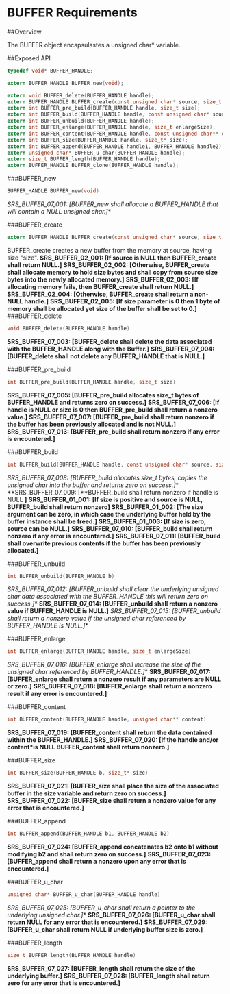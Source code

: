 BUFFER Requirements
================

##Overview

The BUFFER object encapsulastes a unsigned char* variable.

##Exposed API
```c
typedef void* BUFFER_HANDLE;

extern BUFFER_HANDLE BUFFER_new(void);

extern void BUFFER_delete(BUFFER_HANDLE handle);
extern BUFFER_HANDLE BUFFER_create(const unsigned char* source, size_t size);
extern int BUFFER_pre_build(BUFFER_HANDLE handle, size_t size);
extern int BUFFER_build(BUFFER_HANDLE handle, const unsigned char* source, size_t size);
extern int BUFFER_unbuild(BUFFER_HANDLE handle);
extern int BUFFER_enlarge(BUFFER_HANDLE handle, size_t enlargeSize);
extern int BUFFER_content(BUFFER_HANDLE handle, const unsigned char** content);
extern int BUFFER_size(BUFFER_HANDLE handle, size_t* size);
extern int BUFFER_append(BUFFER_HANDLE handle1, BUFFER_HANDLE handle2);
extern unsigned char* BUFFER_u_char(BUFFER_HANDLE handle);
extern size_t BUFFER_length(BUFFER_HANDLE handle);
extern BUFFER_HANDLE BUFFER_clone(BUFFER_HANDLE handle);
```

###BUFFER_new
```c
BUFFER_HANDLE BUFFER_new(void)
```

**SRS_BUFFER_07_001: [**BUFFER_new shall allocate a BUFFER_HANDLE that will contain a NULL unsigned char*.**]**
 
###BUFFER_create
```c
extern BUFFER_HANDLE BUFFER_create(const unsigned char* source, size_t size);
```

BUFFER_create creates a new buffer from the memory at source, having size "size".
**SRS_BUFFER_02_001: [**If source is NULL then BUFFER_create shall return NULL.**]** 
**SRS_BUFFER_02_002: [**Otherwise, BUFFER_create shall allocate memory to hold size bytes and shall copy from source size bytes into the newly allocated memory.**]**
**SRS_BUFFER_02_003: [**If allocating memory fails, then BUFFER_create shall return NULL.**]** 
**SRS_BUFFER_02_004: [**Otherwise, BUFFER_create shall return a non-NULL handle.**]**
**SRS_BUFFER_02_005: [**If size parameter is 0 then 1 byte of memory shall be allocated yet size of the buffer shall be set to 0.**]**
###BUFFER_delete
```c
void BUFFER_delete(BUFFER_HANDLE handle)
```

**SRS_BUFFER_07_003: [**BUFFER_delete shall delete the data associated with the BUFFER_HANDLE along with the Buffer.**]** 
**SRS_BUFFER_07_004: [**BUFFER_delete shall not delete any BUFFER_HANDLE that is NULL.**]**

###BUFFER_pre_build
```c 
int BUFFER_pre_build(BUFFER_HANDLE handle, size_t size)
```

**SRS_BUFFER_07_005: [**BUFFER_pre_build allocates size_t bytes of BUFFER_HANDLE and returns zero on success.**]** 
**SRS_BUFFER_07_006: [**If handle is NULL or size is 0 then BUFFER_pre_build shall return a nonzero value.**]** 
**SRS_BUFFER_07_007: [**BUFFER_pre_build shall return nonzero if the buffer has been previously allocated and is not NULL.**]** 
**SRS_BUFFER_07_013: [**BUFFER_pre_build shall return nonzero if any error is encountered.**]**

###BUFFER_build
```c 
int BUFFER_build(BUFFER_HANDLE handle, const unsigned char* source, size_t size)
```

**SRS_BUFFER_07_008: [**BUFFER_build allocates size_t bytes, copies the unsigned char* into the buffer and returns zero on success.**]** 
**SRS_BUFFER_07_009: [**BUFFER_build shall return nonzero if handle is NULL **]**
**SRS_BUFFER_01_001: [**If size is positive and source is NULL, BUFFER_build shall return nonzero**]**
**SRS_BUFFER_01_002: [**The size argument can be zero, in which case the underlying buffer held by the buffer instance shall be freed.**]**
**SRS_BUFFER_01_003: [**If size is zero, source can be NULL.**]** 
**SRS_BUFFER_07_010: [**BUFFER_build shall return nonzero if any error is encountered.**]** 
**SRS_BUFFER_07_011: [**BUFFER_build shall overwrite previous contents if the buffer has been previously allocated.**]**

###BUFFER_unbuild
```c
int BUFFER_unbuild(BUFFER_HANDLE b)
```
**SRS_BUFFER_07_012: [**BUFFER_unbuild shall clear the underlying unsigned char* data associated with the BUFFER_HANDLE this will return zero on success.**]** 
**SRS_BUFFER_07_014: [**BUFFER_unbuild shall return a nonzero value if BUFFER_HANDLE is NULL.**]** 
**SRS_BUFFER_07_015: [**BUFFER_unbuild shall return a nonzero value if the unsigned char* referenced by BUFFER_HANDLE is NULL.**]**

###BUFFER_enlarge
```c
int BUFFER_enlarge(BUFFER_HANDLE handle, size_t enlargeSize)
```

**SRS_BUFFER_07_016: [**BUFFER_enlarge shall increase the size of the unsigned char* referenced by BUFFER_HANDLE.**]** 
**SRS_BUFFER_07_017: [**BUFFER_enlarge shall return a nonzero result if any parameters are NULL or zero.**]** 
**SRS_BUFFER_07_018: [**BUFFER_enlarge shall return a nonzero result if any error is encountered.**]**
 
###BUFFER_content
```c
int BUFFER_content(BUFFER_HANDLE handle, unsigned char** content)
```

**SRS_BUFFER_07_019: [**BUFFER_content shall return the data contained within the BUFFER_HANDLE.**]** 
**SRS_BUFFER_07_020: [**If the handle and/or content*is NULL BUFFER_content shall return nonzero.**]**
 
###BUFFER_size
```c
int BUFFER_size(BUFFER_HANDLE b, size_t* size)
```

**SRS_BUFFER_07_021: [**BUFFER_size shall place the size of the associated buffer in the size variable and return zero on success.**]** 
**SRS_BUFFER_07_022: [**BUFFER_size shall return a nonzero value for any error that is encountered.**]**
 
###BUFFER_append
```c
int BUFFER_append(BUFFER_HANDLE b1, BUFFER_HANDLE b2)
```

**SRS_BUFFER_07_024: [**BUFFER_append concatenates b2 onto b1 without modifying b2 and shall return zero on success.**]** 
**SRS_BUFFER_07_023: [**BUFFER_append shall return a nonzero upon any error that is encountered.**]**
 
###BUFFER_u_char
```c
unsigned char* BUFFER_u_char(BUFFER_HANDLE handle)
```

**SRS_BUFFER_07_025: [**BUFFER_u_char shall return a pointer to the underlying unsigned char*.**]** 
**SRS_BUFFER_07_026: [**BUFFER_u_char shall return NULL for any error that is encountered.**]**
**SRS_BUFFER_07_029: [**BUFFER_u_char shall return NULL if underlying buffer size is zero.**]**
 
###BUFFER_length
```c
size_t BUFFER_length(BUFFER_HANDLE handle)
```

**SRS_BUFFER_07_027: [**BUFFER_length shall return the size of the underlying buffer.**]** 
**SRS_BUFFER_07_028: [**BUFFER_length shall return zero for any error that is encountered.**]** 
